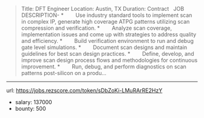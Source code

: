 >
>
>Title: DFT Engineer
>Location: Austin, TX
>Duration: Contract
> 
>JOB DESCRIPTION-
> *        Use industry standard tools to implement scan in complex IP, generate high coverage ATPG patterns utilizing scan compression and verification.
> *        Analyze scan coverage, implementation issues and come up with strategies to address quality and efficiency.
> *        Build verification environment to run and debug gate level simulations.
> *        Document scan designs and maintain guidelines for best scan design practices.
> *        Define, develop, and improve scan design process flows and methodologies for continuous improvement.
> *        Run, debug, and perform diagnostics on scan patterns post-silicon on a produ...
------
url: https://jobs.rezscore.com/token/sDbZoKi-LMuRArRE2HzY
- salary: 137000
- bounty: 500
